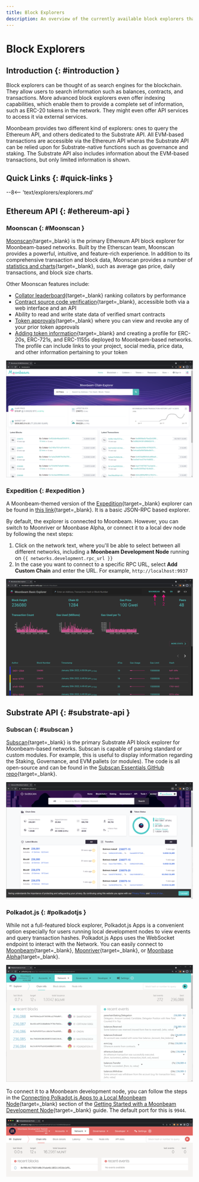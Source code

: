 ```yaml
---
title: Block Explorers
description: An overview of the currently available block explorers that may be used to navigate the Substrate and Ethereum layers of Moonbeam.
---
```


# Block Explorers

## Introduction {: #introduction }

Block explorers can be thought of as search engines for the blockchain. They allow users to search information such as balances, contracts, and transactions. More advanced block explorers even offer indexing capabilities, which enable them to provide a complete set of information, such as ERC-20 tokens in the network. They might even offer API services to access it via external services.

Moonbeam provides two different kind of explorers: ones to query the Ethereum API, and others  dedicated to the Substrate API. All EVM-based transactions are accessible via the Ethereum API wheras the Substrate API can be relied upon for Substrate-native functions such as governance and staking. The Substrate API also includes information about the EVM-based transactions, but only limited information is shown.

## Quick Links {: #quick-links }

--8<-- 'text/explorers/explorers.md'

## Ethereum API {: #ethereum-api }

### Moonscan {: #Moonscan }

[Moonscan](https://moonscan.io/){target=_blank} is the primary Ethereum API block explorer for Moonbeam-based networks. Built by the Etherscan team, Moonscan provides a powerful, intuitive, and feature-rich experience. In addition to its comprehensive transaction and block data, Moonscan provides a number of [statistics and charts](https://moonbeam.moonscan.io/charts){target=_blank}, such as average gas price, daily transactions, and block size charts.

Other Moonscan features include:

 - [Collator leaderboard](https://moonbeam.moonscan.io/collators){target=_blank} ranking collators by performance
 - [Contract source code verification](/builders/build/eth-api/verify-contracts/block-explorers/){target=_blank}, accessible both via a web interface and an API
 - Ability to read and write state data of verified smart contracts
 - [Token approvals](https://moonscan.io/tokenapprovalchecker){target=_blank} where you can view and revoke any of your prior token approvals
 - [Adding token information](/builders/get-started/token-profile/){target=_blank} and creating a profile for ERC-20s, ERC-721s, and ERC-1155s deployed to Moonbeam-based networks. The profile can include links to your project, social media, price data, and other information pertaining to your token

![Moonbeam Moonscan](/images/builders/get-started/explorers/explorers-1.png)

### Expedition {: #expedition }

A Moonbeam-themed version of the [Expedition](https://github.com/xops/expedition){target=_blank} explorer can be found in [this link](https://moonbeam-explorer.netlify.app/){target=_blank}. It is a basic JSON-RPC based explorer.

By default, the explorer is connected to Moonbeam. However, you can switch to Moonriver or Moonbase Alpha, or connect it to a local dev node by following the next steps:

 1. Click on the network text, where you'll be able to select between all different networks, including a **Moonbeam Development Node** running on `{{ networks.development.rpc_url }}`
 2. In the case you want to connect to a specific RPC URL, select **Add Custom Chain** and enter the URL. For example, `http://localhost:9937`

![Expedition Explorer](/images/builders/get-started/explorers/explorers-2.png)

## Substrate API {: #substrate-api }

### Subscan {: #subscan }

[Subscan](https://moonbeam.subscan.io/){target=_blank} is the primary Substrate API block explorer for Moonbeam-based networks. Subscan is capable of parsing standard or custom modules. For example, this is useful to display information regarding the Staking, Governance, and EVM pallets (or modules). The code is all open-source and can be found in the [Subscan Essentials GitHub repo](https://github.com/subscan-explorer/subscan-essentials){target=_blank}.

![Subscan Moonbeam](/images/builders/get-started/explorers/explorers-3.png)

### Polkadot.js {: #polkadotjs }

While not a full-featured block explorer, Polkadot.js Apps is a convenient option especially for users running local development nodes to view events and query transaction hashes. Polkadot.js Apps uses the WebSocket endpoint to interact with the Network. You can easily connect to [Moonbeam](https://polkadot.js.org/apps/?rpc=wss://wss.api.moonbeam.network#/explorer){target=_blank}, [Moonriver](https://polkadot.js.org/apps/?rpc=wss://wss.api.moonriver.moonbase.moonbeam.network#/explorer){target=_blank}, or [Moonbase Alpha](https://polkadot.js.org/apps/?rpc=wss://wss.api.moonbase.moonbeam.network#/explorer){target=_blank}.

![Polkadot.js Moonbeam](/images/builders/get-started/explorers/explorers-4.png)

To connect it to a Moonbeam development node, you can follow the steps in the [Connecting Polkadot.js Apps to a Local Moonbeam Node](/builders/get-started/networks/moonbeam-dev/#connecting-polkadot-js-apps-to-a-local-moonbeam-node){target=_blank} section of the [Getting Started with a Moonbeam Development Node](/builders/get-started/networks/moonbeam-dev/){target=_blank} guide. The default port for this is `9944`.

![Polkadot.js Local Node](/images/builders/get-started/explorers/explorers-5.png)

